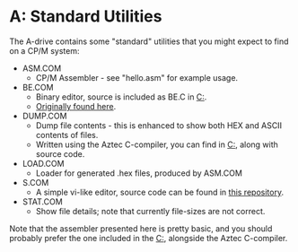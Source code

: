 # A: Standard Utilities

The A-drive contains some "standard" utilities that you might expect to find on a CP/M system:

* ASM.COM
  * CP/M Assembler - see "hello.asm" for example usage.
* BE.COM
  * Binary editor, source is included as BE.C in [C:](../C/).
  * [Originally found here](https://github.com/lindehaven/CP-M).
* DUMP.COM
  * Dump file contents - this is enhanced to show both HEX and ASCII contents of files.
  * Written using the Aztec C-compiler, you can find in [C:](../C/), along with source code.
* LOAD.COM
  * Loader for generated .hex files, produced by ASM.COM
* S.COM
  * A simple vi-like editor, source code can be found in [this repository](https://github.com/udo-munk/s/).
* STAT.COM
  * Show file details; note that currently file-sizes are not correct.

Note that the assembler presented here is pretty basic, and you should probably prefer the one included in the [C:](../C/), alongside the Aztec C-compiler.
